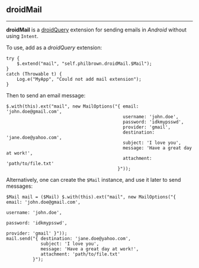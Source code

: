 ## droidMail

---------------------

__droidMail__ is a [droidQuery](https://github.com/phil-brown/droidQuery) extension for 
sending emails in *Android* without using `Intent`.

To use, add as a *droidQuery* extension:

    try {
        $.extend("mail", "self.philbrown.droidMail.$Mail");
    }
    catch (Throwable t) {
        Log.e("MyApp", "Could not add mail extension");
    }
    
Then to send an email message:

    $.with(this).ext("mail", new MailOptions("{ email: 'john.doe@gmail.com',
                                                username: 'john.doe',
                                                password: 'idkmypsswd',
                                                provider: 'gmail',
                                                destination: 'jane.doe@yahoo.com',
                                                subject: 'I love you',
                                                message: 'Have a great day at work!',
                                                attachment: 'path/to/file.txt'
                                              }"));
                                              
Alternatively, one can create the `$Mail` instance, and use it later to send messages:

    $Mail mail = ($Mail) $.with(this).ext("mail", new MailOptions("{ email: 'john.doe@gmail.com',
                                                                     username: 'john.doe',
                                                                     password: 'idkmypsswd',
                                                                     provider: 'gmail' }"));
    mail.send("{ destination: 'jane.doe@yahoo.com',
                 subject: 'I love you',
                 message: 'Have a great day at work!',
                 attachment: 'path/to/file.txt'
              }");